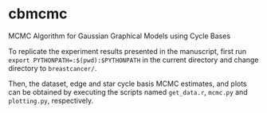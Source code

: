# cbmcmc
MCMC Algorithm for Gaussian Graphical Models using Cycle Bases

To replicate the experiment results presented in the manuscript, first run
`export PYTHONPATH=:$(pwd):$PYTHONPATH`
in the current directory and change directory to `breastcancer/`.

Then, the dataset, edge and star cycle basis MCMC estimates, and plots can be obtained by executing the scripts 
named `get_data.r`, `mcmc.py` and `plotting.py`, respectively.

